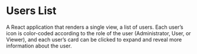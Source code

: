 # Users List
A React application that renders a single view, a list of
users. Each user’s icon is color-coded
according to the role of the user (Administrator, User, or
Viewer), and each user’s card can be clicked to expand and
reveal more information about the user.
